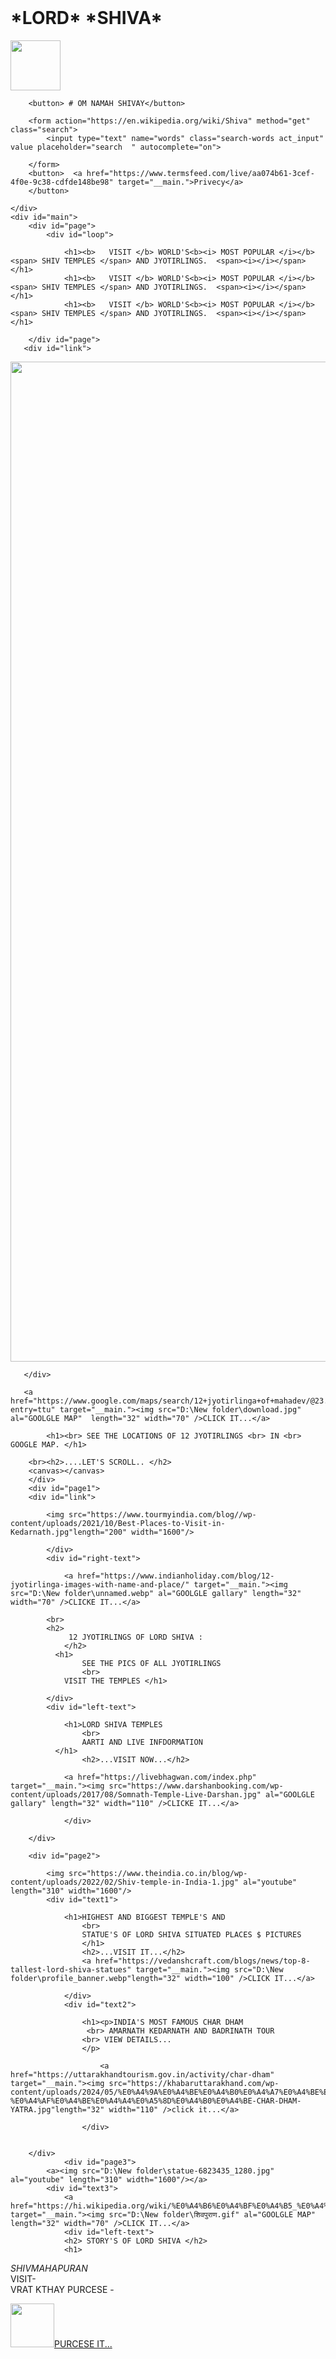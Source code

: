 <!DOCTYPE html>
<html lang="en">
<head>
    <meta charset="UTF-8">
    <meta http-equiv="X-UA-Compatible" content="IE=edge">
    <meta name="viewport" content="width=device-width, initial-scale=1.0">
    <title> MY FIRST WEB </title>
    <link rel="stylesheet" href="style.css">
    <link rel="stylesheet" href="https://cdn.jsdelivr.net/npm/locomotive-scroll@3.5.4/dist/locomotive-scroll.css">
</head>
<body>
    <div id="nav">
      <br>  <h1><b>*LORD* </b> *SHIVA*</h1>
      <img src="https://t3.ftcdn.net/jpg/03/91/55/86/240_F_391558612_KifBmnhNVP85WRvb7MUPY97XkKMGGwaQ.jpg" length="20" width="80"/>
  
        <button> # OM NAMAH SHIVAY</button>
      
        <form action="https://en.wikipedia.org/wiki/Shiva" method="get" class="search">
            <input type="text" name="words" class="search-words act_input" value placeholder="search  " autocomplete="on">
           
        </form>
        <button>  <a href="https://www.termsfeed.com/live/aa074b61-3cef-4f0e-9c38-cdfde148be98" target="__main.">Privecy</a>    
        </button>
      
    </div> 
    <div id="main">
        <div id="page">
            <div id="loop">
             
                <h1><b>   VISIT </b> WORLD'S<b><i> MOST POPULAR </i></b><span> SHIV TEMPLES </span> AND JYOTIRLINGS.  <span><i></i></span></h1>
                <h1><b>   VISIT </b> WORLD'S<b><i> MOST POPULAR </i></b><span> SHIV TEMPLES </span> AND JYOTIRLINGS.  <span><i></i></span></h1>
                <h1><b>   VISIT </b> WORLD'S<b><i> MOST POPULAR </i></b><span> SHIV TEMPLES </span> AND JYOTIRLINGS.  <span><i></i></span></h1>
                
        </div id="page">
       <div id="link">
   
  <img src="https://cdn.pixabay.com/photo/2023/07/31/17/49/ai-generated-8161581_960_720.jpg" length="200" width="1600"/>
  
       </div>
         
       <a href="https://www.google.com/maps/search/12+jyotirlinga+of+mahadev/@23.0603016,77.3718548,7z?entry=ttu" target="__main."><img src="D:\New folder\download.jpg" al="GOOLGLE MAP"  length="32" width="70" />CLICK IT...</a>    
     
            <h1><br> SEE THE LOCATIONS OF 12 JYOTIRLINGS <br> IN <br> GOOGLE MAP. </h1>
     
        <br><h2>....LET'S SCROLL.. </h2>
        <canvas></canvas>
        </div>
        <div id="page1">
        <div id="link">
        
            <img src="https://www.tourmyindia.com/blog//wp-content/uploads/2021/10/Best-Places-to-Visit-in-Kedarnath.jpg"length="200" width="1600"/>
                  
            </div>
            <div id="right-text">
        
                <a href="https://www.indianholiday.com/blog/12-jyotirlinga-images-with-name-and-place/" target="__main."><img src="D:\New folder\unnamed.webp" al="GOOLGLE gallary" length="32" width="70" />CLICKE IT...</a>
                
            <br>
            <h2>
                 12 JYOTIRLINGS OF LORD SHIVA :
                </h2>
              <h1>
                    SEE THE PICS OF ALL JYOTIRLINGS 
                    <br>
                VISIT THE TEMPLES </h1>
              
            </div>
            <div id="left-text">
               
                <h1>LORD SHIVA TEMPLES  
                    <br>
                    AARTI AND LIVE INFDORMATION
              </h1>
                    <h2>...VISIT NOW...</h2>
                 
                <a href="https://livebhagwan.com/index.php" target="__main."><img src="https://www.darshanbooking.com/wp-content/uploads/2017/08/Somnath-Temple-Live-Darshan.jpg" al="GOOLGLE gallary" length="32" width="110" />CLICKE IT...</a>
                   
                </div>
              
        </div>
       
        <div id="page2">
           
            <img src="https://www.theindia.co.in/blog/wp-content/uploads/2022/02/Shiv-temple-in-India-1.jpg" al="youtube" length="310" width="1600"/>
            <div id="text1">
              
                <h1>HIGHEST AND BIGGEST TEMPLE'S AND 
                    <br>
                    STATUE'S OF LORD SHIVA SITUATED PLACES $ PICTURES
                    </h1>
                    <h2>...VISIT IT...</h2>
                    <a href="https://vedanshcraft.com/blogs/news/top-8-tallest-lord-shiva-statues" target="__main."><img src="D:\New folder\profile_banner.webp"length="32" width="100" />CLICK IT...</a>    
               
                </div>
                <div id="text2">
              
                    <h1><p>INDIA'S MOST FAMOUS CHAR DHAM 
                     <br> AMARNATH KEDARNATH AND BADRINATH TOUR
                    <br> VIEW DETAILS...
                    </p> 
                     
                        <a href="https://uttarakhandtourism.gov.in/activity/char-dham" target="__main."><img src="https://khabaruttarakhand.com/wp-content/uploads/2024/05/%E0%A4%9A%E0%A4%BE%E0%A4%B0%E0%A4%A7%E0%A4%BE%E0%A4%AE-%E0%A4%AF%E0%A4%BE%E0%A4%A4%E0%A5%8D%E0%A4%B0%E0%A4%BE-CHAR-DHAM-YATRA.jpg"length="32" width="110" />click it...</a>    
                   
                    </div>
          
    
        </div>  
                <div id="page3">
            <a><img src="D:\New folder\statue-6823435_1280.jpg" al="youtube" length="310" width="1600"/></a>
            <div id="text3">
                <a href="https://hi.wikipedia.org/wiki/%E0%A4%B6%E0%A4%BF%E0%A4%B5_%E0%A4%AA%E0%A5%81%E0%A4%B0%E0%A4%BE%E0%A4%A3" target="__main."><img src="D:\New folder\शिवपुराण.gif" al="GOOLGLE MAP" length="32" width="70" />CLICK IT...</a>  
                <div id="left-text">
                <h2> STORY'S OF LORD SHIVA </h2>
                <h1>

*SHIVMAHAPURAN*
<br>
VISIT-
<br>
 VRAT KTHAY PURCESE -
                </h1>
               </div>
               <a href="https://www.amazon.in/mahashivpuran-gita-press-gorakhpur/s?k=mahashivpuran+gita+press+gorakhpur" target="__main."><img src="D:\New folder\51Iioz7hOLL._SY445_SX342_.jpg" al="GOOLGLE MAP" length="32" width="70" />PURCESE IT...</a>  
            </div>
        </div>
    </div>
   <!--   
    <script src="https://cdn.jsdelivr.net/npm/locomotive-scroll@3.5.4/dist/locomotive-scroll.js"></script>
    <script src="https://cdnjs.cloudflare.com/ajax/libs/gsap/3.11.5/gsap.min.js" integrity="sha512-cOH8ndwGgPo+K7pTvMrqYbmI8u8k6Sho3js0gOqVWTmQMlLIi6TbqGWRTpf1ga8ci9H3iPsvDLr4X7xwhC/+DQ==" crossorigin="anonymous" referrerpolicy="no-referrer"></script>
    <script src="https://cdnjs.cloudflare.com/ajax/libs/gsap/3.11.5/ScrollTrigger.min.js" integrity="sha512-AMl4wfwAmDM1lsQvVBBRHYENn1FR8cfOTpt8QVbb/P55mYOdahHD4LmHM1W55pNe3j/3od8ELzPf/8eNkkjISQ==" crossorigin="anonymous" referrerpolicy="no-referrer"></script>
    <script src="script.js"></script>
-->
</body>
</html>
